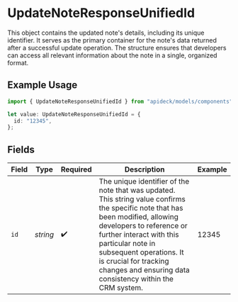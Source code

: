 # UpdateNoteResponseUnifiedId

This object contains the updated note's details, including its unique identifier. It serves as the primary container for the note's data returned after a successful update operation. The structure ensures that developers can access all relevant information about the note in a single, organized format.

## Example Usage

```typescript
import { UpdateNoteResponseUnifiedId } from "apideck/models/components";

let value: UpdateNoteResponseUnifiedId = {
  id: "12345",
};
```

## Fields

| Field                                                                                                                                                                                                                                                                                                                     | Type                                                                                                                                                                                                                                                                                                                      | Required                                                                                                                                                                                                                                                                                                                  | Description                                                                                                                                                                                                                                                                                                               | Example                                                                                                                                                                                                                                                                                                                   |
| ------------------------------------------------------------------------------------------------------------------------------------------------------------------------------------------------------------------------------------------------------------------------------------------------------------------------- | ------------------------------------------------------------------------------------------------------------------------------------------------------------------------------------------------------------------------------------------------------------------------------------------------------------------------- | ------------------------------------------------------------------------------------------------------------------------------------------------------------------------------------------------------------------------------------------------------------------------------------------------------------------------- | ------------------------------------------------------------------------------------------------------------------------------------------------------------------------------------------------------------------------------------------------------------------------------------------------------------------------- | ------------------------------------------------------------------------------------------------------------------------------------------------------------------------------------------------------------------------------------------------------------------------------------------------------------------------- |
| `id`                                                                                                                                                                                                                                                                                                                      | *string*                                                                                                                                                                                                                                                                                                                  | :heavy_check_mark:                                                                                                                                                                                                                                                                                                        | The unique identifier of the note that was updated. This string value confirms the specific note that has been modified, allowing developers to reference or further interact with this particular note in subsequent operations. It is crucial for tracking changes and ensuring data consistency within the CRM system. | 12345                                                                                                                                                                                                                                                                                                                     |